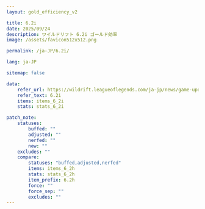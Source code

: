```yaml
---
layout: gold_efficiency_v2

title: 6.2i
date: 2025/09/24
description: ワイルドリフト 6.2i ゴールド効率
image: /assets/favicon512x512.png

permalink: /ja-JP/6.2i/

lang: ja-JP

sitemap: false

data:
    refer_url: https://wildrift.leagueoflegends.com/ja-jp/news/game-updates/wild-rift-patch-notes-6-2i/
    refer_text: 6.2i
    items: items_6_2i
    stats: stats_6_2i

patch_note:
    statuses:
        buffed: ""
        adjusted: ""
        nerfed: ""
        new: ""
    excludes: ""
    compare:
        statuses: "buffed,adjusted,nerfed"
        items: items_6_2h
        stats: stats_6_2h
        item_prefix: 6.2h
        force: ""
        force_sep: ""
        excludes: ""
---
```

